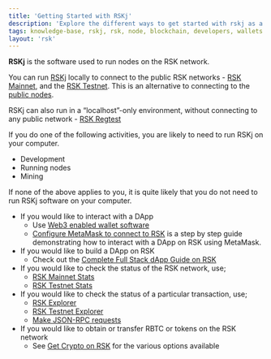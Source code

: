 ```yaml
---
title: 'Getting Started with RSKj'
description: 'Explore the different ways to get started with rskj as a developer, node runner or as miner on RSK '
tags: knowledge-base, rskj, rsk, node, blockchain, developers, wallets
layout: 'rsk'
---
```


**RSKj** is the software used to run nodes on the RSK network.

You can run
[RSKj](/rsk/node/) locally to connect to the public RSK networks -
[RSK Mainnet](https://explorer.rsk.co/), and the
[RSK Testnet](https://explorer.testnet.rsk.co/).
This is an alternative to connecting to the
[public nodes](/rsk/public-nodes/).

RSKj can also run in a “localhost”-only environment, without connecting to any public network - [RSK Regtest](/rsk/node/configure/switch-network/#regtest)

If you do one of the following activities, you are likely to need to run RSKj on your computer.

- Development <!-- → /kb/rskj-for-developers TODO add link -->
- Running nodes <!-- → /kb/rskj-for-node-runners  TODO add link -->
- Mining <!-- → /kb/rskj-for-miners TODO add link -->

If none of the above applies to you, it is quite likely that you do not need to run RSKj software on your computer.

- If you would like to interact with a DApp
  - Use [Web3 enabled wallet software](https://developers.rsk.co/wallet/use) 
  <!-- (URL) → /kb/dapps-web3 -->
  - [Configure MetaMask to connect to RSK](https://developers.rsk.co/tutorials/ethereum-devs/remix-and-metamask-with-rsk-testnet/)
    is a step by step guide demonstrating how to interact with a DApp on RSK using MetaMask.
- If you would like to build a DApp on RSK
    - Check out the [Complete Full Stack dApp Guide on RSK](https://developers.rsk.co/guides/full-stack-dapp-on-rsk/part1-overview/)
- If you would like to check the status of the RSK network, use;
  - [RSK Mainnet Stats](https://stats.rsk.co/)
  - [RSK Testnet Stats](https://stats.testnet.rsk.co/)
- If you would like to check the status of a particular transaction, use;
  - [RSK Explorer](https://explorer.rsk.co/)
  - [RSK Testnet Explorer](https://explorer.testnet.rsk.co/)
  - [Make JSON-RPC requests](/rsk/node/architecture/json-rpc/)
- If you would like to obtain or transfer RBTC or tokens on the RSK network
  - See [Get Crypto on RSK](https://developers.rsk.co/kb/get-crypto-on-rsk) for the various options available
